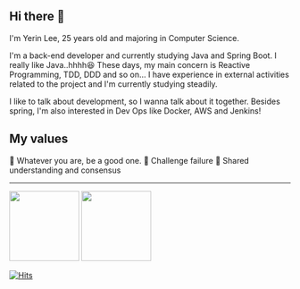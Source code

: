 ## Hi there 👋
I'm Yerin Lee, 25 years old and majoring in Computer Science.

I'm a back-end developer and currently studying Java and Spring Boot. I really like Java..hhhh😆 These days, my main concern is Reactive Programming, TDD, DDD and so on... I have experience in external activities related to the project and I'm currently studying steadily. 

I like to talk about development, so I wanna talk about it together. Besides spring, I'm also interested in Dev Ops like Docker, AWS and Jenkins!

## My values
💎 Whatever you are, be a good one.
🎯 Challenge failure
🙌 Shared understanding and consensus

---

<div>
<img src="https://github-readme-stats.vercel.app/api?username=yeeeeerin&theme=great-gatsby&show_icons=true" height="125">
<a href="https://solved.ac/hepari2154">
<img src="http://mazassumnida.wtf/api/v2/generate_badge?boj=hepari2154" height="125">
</a>
</div>



[![Hits](https://hits.seeyoufarm.com/api/count/incr/badge.svg?url=https%3A%2F%2Fgithub.com%2Fyeeeeerin%2Fhit-counter&count_bg=%23EBDA2F&title_bg=%23555555&icon=&icon_color=%23E7E7E7&title=hits&edge_flat=false)](https://hits.seeyoufarm.com)
